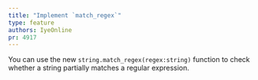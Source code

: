```yaml
---
title: "Implement `match_regex`"
type: feature
authors: IyeOnline
pr: 4917
---
```


You can use the new `string.match_regex(regex:string)` function to check whether
a string partially matches a regular expression.
